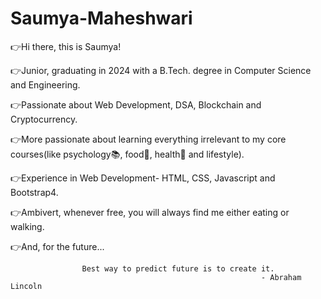 # Saumya-Maheshwari

👉Hi there, this is Saumya!

👉Junior, graduating in 2024 with a B.Tech. degree in Computer Science and Engineering.

👉Passionate about Web Development, DSA, Blockchain and Cryptocurrency.

👉More passionate about learning everything irrelevant to my core courses(like psychology📚, food🥗, health🧘 and lifestyle).

👉Experience in Web Development- HTML, CSS, Javascript and Bootstrap4.

👉Ambivert, whenever free, you will always find me either eating or walking.

👉And, for the future...

                    Best way to predict future is to create it.
                                                            - Abraham Lincoln



